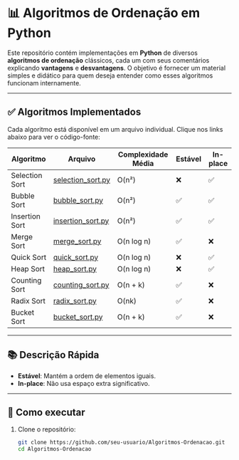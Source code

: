 # 📊 Algoritmos de Ordenação em Python

Este repositório contém implementações em **Python** de diversos **algoritmos de ordenação** clássicos, cada um com seus comentários explicando **vantagens** e **desvantagens**. O objetivo é fornecer um material simples e didático para quem deseja entender como esses algoritmos funcionam internamente.

---

## ✅ Algoritmos Implementados

Cada algoritmo está disponível em um arquivo individual. Clique nos links abaixo para ver o código-fonte:

| Algoritmo             | Arquivo                    | Complexidade Média | Estável | In-place |
|-----------------------|----------------------------|--------------------|---------|----------|
| Selection Sort        | [selection_sort.py](selection_sort.py) | O(n²)               | ❌       | ✅        |
| Bubble Sort           | [bubble_sort.py](bubble_sort.py)       | O(n²)               | ✅       | ✅        |
| Insertion Sort        | [insertion_sort.py](insertion_sort.py) | O(n²)               | ✅       | ✅        |
| Merge Sort            | [merge_sort.py](merge_sort.py)         | O(n log n)          | ✅       | ❌        |
| Quick Sort            | [quick_sort.py](quick_sort.py)         | O(n log n)          | ❌       | ✅        |
| Heap Sort             | [heap_sort.py](heap_sort.py)           | O(n log n)          | ❌       | ✅        |
| Counting Sort         | [counting_sort.py](counting_sort.py)   | O(n + k)            | ✅       | ❌        |
| Radix Sort            | [radix_sort.py](radix_sort.py)         | O(nk)               | ✅       | ❌        |
| Bucket Sort           | [bucket_sort.py](bucket_sort.py)       | O(n + k)            | ✅       | ❌        |

---

## 📚 Descrição Rápida

- **Estável**: Mantém a ordem de elementos iguais.
- **In-place**: Não usa espaço extra significativo.

---

## 🧪 Como executar

1. Clone o repositório:
   ```bash
   git clone https://github.com/seu-usuario/Algoritmos-Ordenacao.git
   cd Algoritmos-Ordenacao
